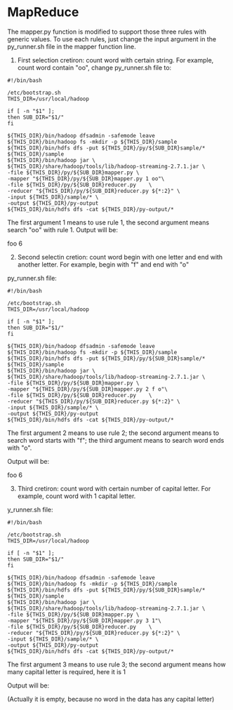 # MapReduce

The mapper.py function is modified to support those three rules with generic values. To use each rules, just change the input argument in the py_runner.sh file in the mapper function line.

1. First selection cretiron: count word with certain string. For example, count word contain "oo", change py_runner.sh file to:

```
#!/bin/bash

/etc/bootstrap.sh
THIS_DIR=/usr/local/hadoop

if [ -n "$1" ];
then SUB_DIR="$1/" 
fi

${THIS_DIR}/bin/hadoop dfsadmin -safemode leave
${THIS_DIR}/bin/hadoop fs -mkdir -p ${THIS_DIR}/sample
${THIS_DIR}/bin/hdfs dfs -put ${THIS_DIR}/py/${SUB_DIR}sample/* ${THIS_DIR}/sample
${THIS_DIR}/bin/hadoop jar \
${THIS_DIR}/share/hadoop/tools/lib/hadoop-streaming-2.7.1.jar \
-file ${THIS_DIR}/py/${SUB_DIR}mapper.py \
-mapper "${THIS_DIR}/py/${SUB_DIR}mapper.py 1 oo"\
-file ${THIS_DIR}/py/${SUB_DIR}reducer.py    \
-reducer "${THIS_DIR}/py/${SUB_DIR}reducer.py ${*:2}" \
-input ${THIS_DIR}/sample/* \
-output ${THIS_DIR}/py-output
${THIS_DIR}/bin/hdfs dfs -cat ${THIS_DIR}/py-output/*
```
The first argument 1 means to use rule 1, the second argument means search "oo" with rule 1. Output will be:

foo 6

2. Second selectin cretion: count word begin with one letter and end with another letter. For example, begin with "f" and end with "o"

py_runner.sh file:

```
#!/bin/bash

/etc/bootstrap.sh
THIS_DIR=/usr/local/hadoop

if [ -n "$1" ];
then SUB_DIR="$1/" 
fi

${THIS_DIR}/bin/hadoop dfsadmin -safemode leave
${THIS_DIR}/bin/hadoop fs -mkdir -p ${THIS_DIR}/sample
${THIS_DIR}/bin/hdfs dfs -put ${THIS_DIR}/py/${SUB_DIR}sample/* ${THIS_DIR}/sample
${THIS_DIR}/bin/hadoop jar \
${THIS_DIR}/share/hadoop/tools/lib/hadoop-streaming-2.7.1.jar \
-file ${THIS_DIR}/py/${SUB_DIR}mapper.py \
-mapper "${THIS_DIR}/py/${SUB_DIR}mapper.py 2 f o"\
-file ${THIS_DIR}/py/${SUB_DIR}reducer.py    \
-reducer "${THIS_DIR}/py/${SUB_DIR}reducer.py ${*:2}" \
-input ${THIS_DIR}/sample/* \
-output ${THIS_DIR}/py-output
${THIS_DIR}/bin/hdfs dfs -cat ${THIS_DIR}/py-output/*
```

The first argument 2 means to use rule 2; 
the second argument means to search word starts with "f";
the third argument means to search word ends with "o". 

Output will be:

foo 6

3. Third cretiron: count word with certain number of capital letter. For example, count word with 1 capital letter.

y_runner.sh file:

```
#!/bin/bash

/etc/bootstrap.sh
THIS_DIR=/usr/local/hadoop

if [ -n "$1" ];
then SUB_DIR="$1/" 
fi

${THIS_DIR}/bin/hadoop dfsadmin -safemode leave
${THIS_DIR}/bin/hadoop fs -mkdir -p ${THIS_DIR}/sample
${THIS_DIR}/bin/hdfs dfs -put ${THIS_DIR}/py/${SUB_DIR}sample/* ${THIS_DIR}/sample
${THIS_DIR}/bin/hadoop jar \
${THIS_DIR}/share/hadoop/tools/lib/hadoop-streaming-2.7.1.jar \
-file ${THIS_DIR}/py/${SUB_DIR}mapper.py \
-mapper "${THIS_DIR}/py/${SUB_DIR}mapper.py 3 1"\
-file ${THIS_DIR}/py/${SUB_DIR}reducer.py    \
-reducer "${THIS_DIR}/py/${SUB_DIR}reducer.py ${*:2}" \
-input ${THIS_DIR}/sample/* \
-output ${THIS_DIR}/py-output
${THIS_DIR}/bin/hdfs dfs -cat ${THIS_DIR}/py-output/*
```

The first argument 3 means to use rule 3;
the second argument means how many capital letter is required, here it is 1

Output will be:

(Actually it is empty, because no word in the data has any capital letter)
